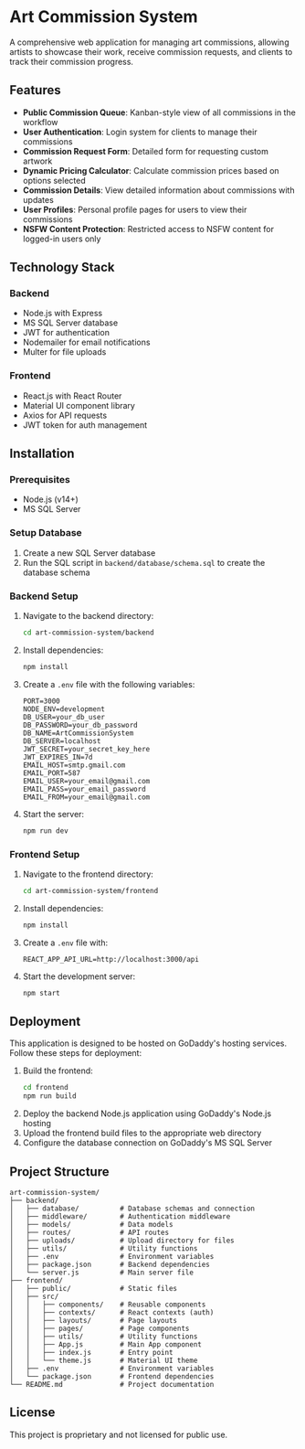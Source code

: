 # Art Commission System

A comprehensive web application for managing art commissions, allowing artists to showcase their work, receive commission requests, and clients to track their commission progress.

## Features

- **Public Commission Queue**: Kanban-style view of all commissions in the workflow
- **User Authentication**: Login system for clients to manage their commissions
- **Commission Request Form**: Detailed form for requesting custom artwork
- **Dynamic Pricing Calculator**: Calculate commission prices based on options selected
- **Commission Details**: View detailed information about commissions with updates
- **User Profiles**: Personal profile pages for users to view their commissions
- **NSFW Content Protection**: Restricted access to NSFW content for logged-in users only

## Technology Stack

### Backend
- Node.js with Express
- MS SQL Server database
- JWT for authentication
- Nodemailer for email notifications
- Multer for file uploads

### Frontend
- React.js with React Router
- Material UI component library
- Axios for API requests
- JWT token for auth management

## Installation

### Prerequisites
- Node.js (v14+)
- MS SQL Server

### Setup Database
1. Create a new SQL Server database
2. Run the SQL script in `backend/database/schema.sql` to create the database schema

### Backend Setup
1. Navigate to the backend directory:
   ```bash
   cd art-commission-system/backend
   ```
2. Install dependencies:
   ```bash
   npm install
   ```
3. Create a `.env` file with the following variables:
   ```
   PORT=3000
   NODE_ENV=development
   DB_USER=your_db_user
   DB_PASSWORD=your_db_password
   DB_NAME=ArtCommissionSystem
   DB_SERVER=localhost
   JWT_SECRET=your_secret_key_here
   JWT_EXPIRES_IN=7d
   EMAIL_HOST=smtp.gmail.com
   EMAIL_PORT=587
   EMAIL_USER=your_email@gmail.com
   EMAIL_PASS=your_email_password
   EMAIL_FROM=your_email@gmail.com
   ```
4. Start the server:
   ```bash
   npm run dev
   ```

### Frontend Setup
1. Navigate to the frontend directory:
   ```bash
   cd art-commission-system/frontend
   ```
2. Install dependencies:
   ```bash
   npm install
   ```
3. Create a `.env` file with:
   ```
   REACT_APP_API_URL=http://localhost:3000/api
   ```
4. Start the development server:
   ```bash
   npm start
   ```

## Deployment

This application is designed to be hosted on GoDaddy's hosting services. Follow these steps for deployment:

1. Build the frontend:
   ```bash
   cd frontend
   npm run build
   ```
2. Deploy the backend Node.js application using GoDaddy's Node.js hosting
3. Upload the frontend build files to the appropriate web directory
4. Configure the database connection on GoDaddy's MS SQL Server

## Project Structure

```
art-commission-system/
├── backend/
│   ├── database/          # Database schemas and connection
│   ├── middleware/        # Authentication middleware
│   ├── models/            # Data models
│   ├── routes/            # API routes
│   ├── uploads/           # Upload directory for files
│   ├── utils/             # Utility functions
│   ├── .env               # Environment variables
│   ├── package.json       # Backend dependencies
│   └── server.js          # Main server file
├── frontend/
│   ├── public/            # Static files
│   ├── src/
│   │   ├── components/    # Reusable components
│   │   ├── contexts/      # React contexts (auth)
│   │   ├── layouts/       # Page layouts
│   │   ├── pages/         # Page components
│   │   ├── utils/         # Utility functions
│   │   ├── App.js         # Main App component
│   │   ├── index.js       # Entry point
│   │   └── theme.js       # Material UI theme
│   ├── .env               # Environment variables
│   └── package.json       # Frontend dependencies
└── README.md              # Project documentation
```

## License

This project is proprietary and not licensed for public use. 